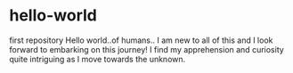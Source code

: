 # hello-world
first repository
Hello world..of humans..
I am new to all of this and I look forward to embarking on this journey!
I find my apprehension and curiosity quite intriguing as I move towards the unknown.
